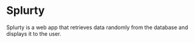 # Splurty

Splurty is a web app that retrieves data randomly from the database and displays it to the user.